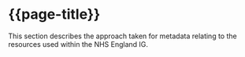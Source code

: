 # {{page-title}}

This section describes the approach taken for metadata relating to the resources used within the NHS England IG.
